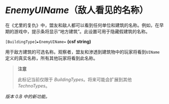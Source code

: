 # *EnemyUIName*（敌人看见的名称）

在《尤里的复仇》中，盟友和敌人都可以看到任何单位和建筑的名称。例如，在早期的游戏中，提示条将显示“地方建筑”。此设置可用于隐藏假建筑的名称。

`[BuildingType]►EnemyUIName=` **(csf string)**

用于敌方建筑的可选名称。观察者，盟友和渗透到建筑物中的玩家将看到`UIName`定义的真实名称，所有其他玩家将看到此名称。

> **注意**
>
> 此标记当前仅限于 *BuildingTypes*。将来可能会扩展到其他*TechnoTypes*。

*版本 0.B 中的新功能。*
